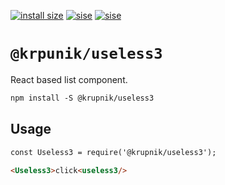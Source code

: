 [![install size](https://packagephobia.now.sh/badge?p=@krupnik/useless3)](https://packagephobia.now.sh/result?p=@krupnik/useless3)
[![sise](https://badgen.net/bundlephobia/min/@krupnik/useless3)](https://bundlephobia.com/result?p=@krupnik/useless3)
[![sise](https://badgen.net/bundlephobia/minzip/@krupnik/useless3)](https://bundlephobia.com/result?p=@krupnik/useless3)
# `@krpunik/useless3`
React based list component.

```markdown
npm install -S @krupnik/useless3
```


## Usage

```markdown
const Useless3 = require('@krupnik/useless3');

<Useless3>click<useless3/>
```
